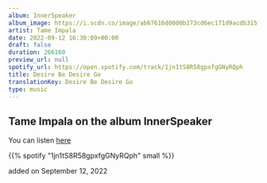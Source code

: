 ```yaml
---
album: InnerSpeaker
album_image: https://i.scdn.co/image/ab67616d0000b273cd6ec171d9acdb315ff81610
artist: Tame Impala
date: 2022-09-12 16:30:09+00:00
draft: false
duration: 266160
preview_url: null
spotify_url: https://open.spotify.com/track/1jn1tS8R58gpxfgGNyRQph
title: Desire Be Desire Go
translationKey: Desire Be Desire Go
type: music
---
```


## Tame Impala on the album InnerSpeaker

You can listen [here](https://open.spotify.com/track/1jn1tS8R58gpxfgGNyRQph)

{{% spotify "1jn1tS8R58gpxfgGNyRQph" small %}}

added on September 12, 2022